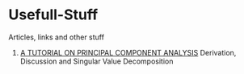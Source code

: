 # Usefull-Stuff
Articles, links and other stuff

1.  [A TUTORIAL ON PRINCIPAL COMPONENT ANALYSIS](https://www.cs.princeton.edu/picasso/mats/PCA-Tutorial-Intuition_jp.pdf) Derivation, Discussion and Singular Value Decomposition
